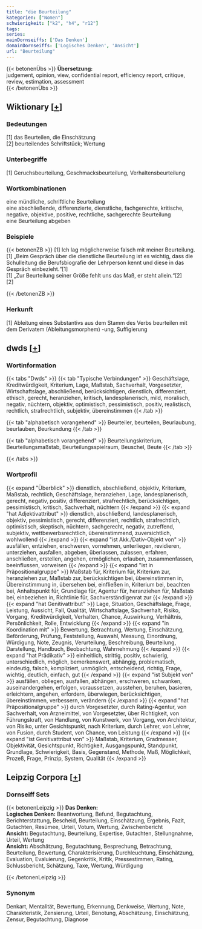```yaml
---
title: "die Beurteilung"
kategorien: ["Nomen"]
schwierigkeit: ["k2", "h4", "r12"]
tags:
series:
mainDornseiffs: ['Das Denken']
domainDornseiffs: ['Logisches Denken', 'Ansicht']
url: "Beurteilung"
---
```


{{< betonenÜbs >}}
**Übersetzung:**  
judgement, opinion, view, confidential report, efficiency report, critique, review, estimation, assessment  
{{< /betonenÜbs >}}

## Wiktionary [[+](https://de.wiktionary.org/wiki/Beurteilung)]

### Bedeutungen
[1] das Beurteilen, die Einschätzung  
[2] beurteilendes Schriftstück; Wertung  

### Unterbegriffe
[1] Geruchsbeurteilung, Geschmacksbeurteilung, Verhaltensbeurteilung  

### Wortkombinationen
eine mündliche, schriftliche Beurteilung  
eine abschließende, differenzierte, dienstliche, fachgerechte, kritische, negative, objektive, positive, rechtliche, sachgerechte Beurteilung  
eine Beurteilung abgeben  

### Beispiele
{{< betonenZB >}}
[1] Ich lag möglicherweise falsch mit meiner Beurteilung.  
[1] „Beim Gespräch über die dienstliche Beurteilung ist es wichtig, dass die Schulleitung die Berufsbiografie der Lehrperson kennt und diese in das Gespräch einbezieht.“[1]  
[1] „Zur Beurteilung seiner Größe fehlt uns das Maß, er steht allein.“[2]  
[2]  

{{< /betonenZB >}}
### Herkunft
[1] Ableitung eines Substantivs aus dem Stamm des Verbs beurteilen mit dem Derivatem (Ableitungsmorphem) -ung, Suffigierung  



## dwds [[+](https://www.dwds.de/wb/Beurteilung)]

### Wortinformation
{{< tabs "Dwds" >}}
{{< tab "Typische Verbindungen" >}}
Geschäftslage, Kreditwürdigkeit, Kriterium, Lage, Maßstab, Sachverhalt, Vorgesetzter, Wirtschaftslage, abschließend, berücksichtigen, dienstlich, differenziert, ethisch, gerecht, heranziehen, kritisch, landesplanerisch, mild, moralisch, negativ, nüchtern, objektiv, optimistisch, pessimistisch, positiv, realistisch, rechtlich, strafrechtlich, subjektiv, übereinstimmen
{{< /tab >}}

{{< tab "alphabetisch vorangehend" >}}
Beurteiler, beurteilen, Beurlaubung, beurlauben, Beurkundung
{{< /tab >}}

{{< tab "alphabetisch vorangehend" >}}
Beurteilungskriterium, Beurteilungsmaßstab, Beurteilungsspielraum, Beuschel, Beute
{{< /tab >}}

{{< /tabs >}}

### Wortprofil
{{< expand "Überblick" >}} dienstlich, abschließend, objektiv, Kriterium, Maßstab, rechtlich, Geschäftslage, heranziehen, Lage, landesplanerisch, gerecht, negativ, positiv, differenziert, strafrechtlich, berücksichtigen, pessimistisch, kritisch, Sachverhalt, nüchtern {{< /expand >}}
{{< expand "hat Adjektivattribut" >}} dienstlich, abschließend, landesplanerisch, objektiv, pessimistisch, gerecht, differenziert, rechtlich, strafrechtlich, optimistisch, skeptisch, nüchtern, sachgerecht, negativ, zutreffend, subjektiv, wettbewerbsrechtlich, übereinstimmend, zuversichtlich, wohlwollend {{< /expand >}}
{{< expand "ist Akk./Dativ-Objekt von" >}} ausfällen, entziehen, erschweren, vornehmen, unterliegen, revidieren, unterziehen, ausfallen, abgeben, überlassen, zulassen, erfahren, anschließen, erstellen, angehen, ermöglichen, erlauben, zusammenfassen, beeinflussen, vorweisen {{< /expand >}}
{{< expand "ist in Präpositionalgruppe" >}} Maßstab für, Kriterium für, Kriterium zur, heranziehen zur, Maßstab zur, berücksichtigen bei, übereinstimmen in, Übereinstimmung in, übersehen bei, einfließen in, Kriterium bei, beachten bei, Anhaltspunkt für, Grundlage für, Agentur für, heranziehen für, Maßstab bei, einbeziehen in, Richtlinie für, Sachverständigenrat zur {{< /expand >}}
{{< expand "hat Genitivattribut" >}} Lage, Situation, Geschäftslage, Frage, Leistung, Aussicht, Fall, Qualität, Wirtschaftslage, Sachverhalt, Risiko, Vorgang, Kreditwürdigkeit, Verhalten, Chance, Auswirkung, Verhältnis, Persönlichkeit, Rolle, Entwicklung {{< /expand >}}
{{< expand "in Koordination mit" >}} Bewertung, Betrachtung, Wertung, Einschätzung, Beförderung, Prüfung, Feststellung, Auswahl, Messung, Einordnung, Würdigung, Note, Zeugnis, Verurteilung, Beschreibung, Beurteilung, Darstellung, Handbuch, Beobachtung, Wahrnehmung {{< /expand >}}
{{< expand "hat Prädikativ" >}} einheitlich, strittig, positiv, schwierig, unterschiedlich, möglich, bemerkenswert, abhängig, problematisch, eindeutig, falsch, kompliziert, unmöglich, entscheidend, richtig, Frage, wichtig, deutlich, einfach, gut {{< /expand >}}
{{< expand "ist Subjekt von" >}} ausfällen, obliegen, ausfallen, abhängen, erschweren, schwanken, auseinandergehen, erfolgen, voraussetzen, ausstehen, beruhen, basieren, erleichtern, angehen, erfordern, überwiegen, berücksichtigen, übereinstimmen, verbessern, verändern {{< /expand >}}
{{< expand "hat Präpositionalgruppe" >}} durch Vorgesetzter, durch Rating-Agentur, von Sachverhalt, von Arzneimittel, von Vorgesetzter, über Richtigkeit, von Führungskraft, von Handlung, von Kunstwerk, von Vorgang, von Architektur, von Risiko, unter Gesichtspunkt, nach Kriterium, durch Lehrer, von Lehrer, von Fusion, durch Student, von Chance, von Leistung {{< /expand >}}
{{< expand "ist Genitivattribut von" >}} Maßstab, Kriterium, Gradmesser, Objektivität, Gesichtspunkt, Richtigkeit, Ausgangspunkt, Standpunkt, Grundlage, Schwierigkeit, Basis, Gegenstand, Methode, Maß, Möglichkeit, Prozeß, Frage, Prinzip, System, Qualität {{< /expand >}}

## Leipzig Corpora [[+](https://corpora.uni-leipzig.de/en/res?word=Beurteilung&corpusId=deu_newscrawl-public_2018)]

### Dornseiff Sets
{{< betonenLeipzig >}}
**Das Denken:**  
**Logisches Denken:** Beantwortung, Befund, Begutachtung, Berichterstattung, Bescheid, Beurteilung, Einschätzung, Ergebnis, Fazit, Gutachten, Resümee, Urteil, Votum, Wertung, Zwischenbericht  
**Ansicht:** Begutachtung, Beurteilung, Expertise, Gutachten, Stellungnahme, Urteil, Wertung  
**Ansicht:** Abschätzung, Begutachtung, Besprechung, Betrachtung, Beurteilung, Bewertung, Charakterisierung, Durchleuchtung, Einschätzung, Evaluation, Evaluierung, Gegenkritik, Kritik, Pressestimmen, Rating, Schlussbericht, Schätzung, Taxe, Wertung, Würdigung  

{{< /betonenLeipzig >}}

### Synonym
Denkart, Mentalität, Bewertung, Erkennung, Denkweise, Wertung, Note, Charakteristik, Zensierung, Urteil, Benotung, Abschätzung, Einschätzung, Zensur, Begutachtung, Diagnose

